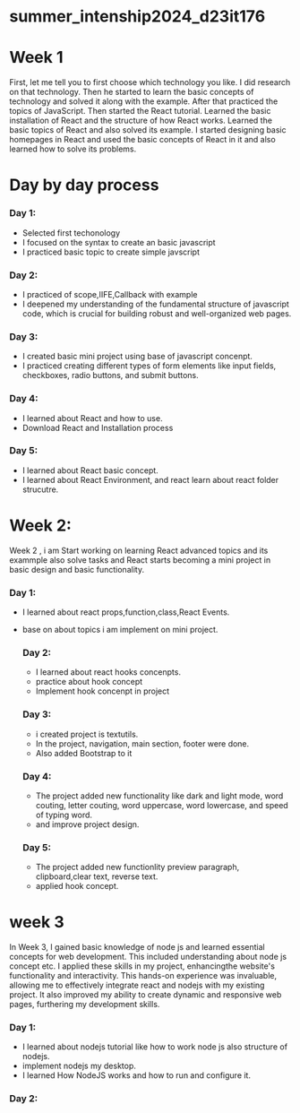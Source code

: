 # summer_intenship2024_d23it176
# Week 1
First, let me tell you to first choose which technology you like. I did research on that technology. Then he started to learn the basic concepts of technology and solved it along with the example.
 After that practiced the topics of JavaScript. Then started the React tutorial. Learned the basic installation of React and the structure of how React works. Learned the basic topics of React and also solved its example.
 I started designing basic homepages in React and used the basic concepts of React in it and also learned how to solve its problems.
# Day by day process
 ### Day 1:
- Selected first techonology
- I focused on the syntax to create an basic javascript
- I practiced basic topic to create simple javscript
 ### Day 2:
- I practiced of scope,IIFE,Callback with example 
- I deepened my understanding of the fundamental structure of javascript code, which is crucial for building robust and well-organized web pages.
 ### Day 3: 
- I created basic mini project using base of javascript concenpt.
- I practiced creating different types of form elements like input fields, checkboxes, radio buttons, and submit buttons.
 ### Day 4:
- I learned about React and how to use.
- Download React and Installation process
 ### Day 5:
- I learned about React basic concept.
- I learned about React Environment, and react learn about react folder strucutre.

# Week 2: 
Week 2 , i am  Start working on learning React advanced topics and its exammple also solve tasks and React starts becoming a mini project in basic design and basic functionality.
  ### Day 1:
- I learned about react props,function,class,React Events.
- base on about topics i am implement on mini project.

  ### Day 2:
  - I learned about react hooks concenpts.
  - practice about hook concept
  - Implement hook concenpt in project

  ### Day 3:
  - i created project is textutils.
  - In the project, navigation, main section, footer were done.
  - Also added Bootstrap to it
  ### Day 4:
  - The project added new functionality like dark and light mode, word couting, letter couting, word uppercase, word lowercase, and speed of typing word.
  - and improve project design.

  ### Day 5:
  - The project added new functionlity preview paragraph, clipboard,clear text, reverse text.
  - applied hook concept.

# week 3  
In Week 3, I gained basic knowledge of node js and learned essential concepts for  web development. This included understanding about node js concept etc. I applied these skills in my project, enhancingthe website's functionality and interactivity. This hands-on experience was invaluable, allowing me to effectively integrate react and nodejs with my existing project. It also improved my ability to create dynamic and responsive web pages, furthering my development skills.

 ### Day 1:
  - I learned about nodejs tutorial like how to work node js also structure of nodejs.
  - implement nodejs my desktop.
  - I learned How NodeJS works and how to run and configure it.

 ### Day 2:

    



    
    
  
  
  
 
